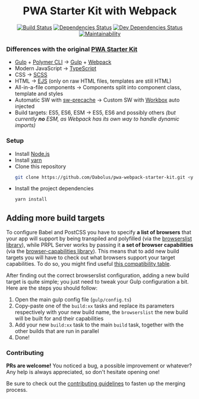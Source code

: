 <h1 align="center">PWA Starter Kit with Webpack</h1>
<p align="center">
  <a href="https://travis-ci.org/Dabolus/pwa-webpack-starter-kit"><img src="https://travis-ci.org/Dabolus/pwa-webpack-starter-kit.svg?branch=master" alt="Build Status"></a>
  <a href="https://david-dm.org/Dabolus/pwa-webpack-starter-kit"><img src="https://david-dm.org/Dabolus/pwa-webpack-starter-kit/status.svg" alt="Dependencies Status"></a>
  <a href="https://david-dm.org/Dabolus/pwa-webpack-starter-kit?type=dev"><img src="https://david-dm.org/Dabolus/pwa-webpack-starter-kit/dev-status.svg" alt="Dev Dependencies Status"></a>
  <a href="https://codeclimate.com/github/Dabolus/pwa-webpack-starter-kit/maintainability"><img src="https://api.codeclimate.com/v1/badges/33ee72825bfdd80bcd17/maintainability" alt="Maintainability"></a>
</p>

### Differences with the original [PWA Starter Kit](https://github.com/Polymer/pwa-starter-kit/)
- [Gulp](https://gulpjs.com/) + [Polymer CLI](https://github.com/Polymer/tools/tree/master/packages/cli) → [Gulp](https://gulpjs.com/) + [Webpack](https://webpack.js.org/)
- Modern JavaScript → [TypeScript](https://www.typescriptlang.org/)
- CSS → [SCSS](https://sass-lang.com/)
- HTML → [EJS](https://ejs.co/) (only on raw HTML files, templates are still HTML)
- All-in-a-file components → Components split into component class, template and styles
- Automatic SW with [sw-precache](https://github.com/GoogleChromeLabs/sw-precache) → Custom SW with [Workbox](https://github.com/GoogleChrome/workbox) auto injected
- Build targets: ES5, ES6, ESM → ES5, ES6 and possibly others _(but currently **no** ESM, as Webpack has its own way to handle dynamic imports)_

### Setup
- Install [Node.js](https://nodejs.org)
- Install [yarn](https://yarnpkg.com)
- Clone this repository
  ```bash
  git clone https://github.com/Dabolus/pwa-webpack-starter-kit.git <your-app-name> && cd <your-app-name>
  ```
- Install the project dependencies
  ```bash
  yarn install
  ```

## Adding more build targets
To configure Babel and PostCSS you have to specify **a list of browsers** that your app 
will support by being transpiled and polyfilled (via the 
[browserslist library](https://github.com/browserslist/browserslist)), while PRPL 
Server works by passing it **a set of browser capabilities** (via the 
[browser-capabilities library](https://github.com/Polymer/tools/tree/master/packages/browser-capabilities)). 
This means that to add new build targets you will have to check out what browsers 
support your target capabilities. To do so, you might find useful 
[this compatibility table](https://kangax.github.io/compat-table/es2016plus).

After finding out the correct browserslist configuration, adding a new build target is 
quite simple; you just need to tweak your Gulp configuration a bit. Here are the steps you should follow:
1. Open the main gulp config file (`gulp/config.ts`)
2. Copy-paste one of the `build:xx` tasks and replace its parameters respectively with 
   your new build name, the `browserslist` the new build will be built for and their 
   capabilities
3. Add your new `build:xx` task to the main `build` task, together with the other 
   builds that are run in parallel
4. Done!

### Contributing
**PRs are welcome!**
You noticed a bug, a possible improvement or whatever?
Any help is always appreciated, so don't hesitate opening one!

Be sure to check out the [contributing guidelines](CONTRIBUTING.md) to fasten
up the merging process.
